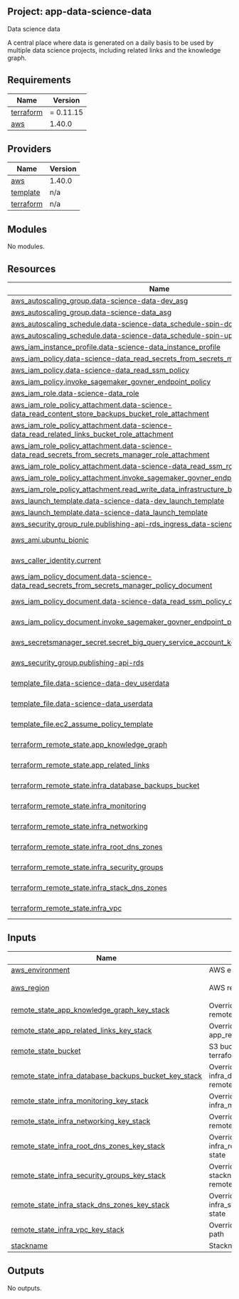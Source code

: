 ## Project: app-data-science-data

Data science data

A central place where data is generated on a daily basis to be used by multiple data science projects, including related links and the knowledge graph.

## Requirements

| Name | Version |
|------|---------|
| <a name="requirement_terraform"></a> [terraform](#requirement\_terraform) | = 0.11.15 |
| <a name="requirement_aws"></a> [aws](#requirement\_aws) | 1.40.0 |

## Providers

| Name | Version |
|------|---------|
| <a name="provider_aws"></a> [aws](#provider\_aws) | 1.40.0 |
| <a name="provider_template"></a> [template](#provider\_template) | n/a |
| <a name="provider_terraform"></a> [terraform](#provider\_terraform) | n/a |

## Modules

No modules.

## Resources

| Name | Type |
|------|------|
| [aws_autoscaling_group.data-science-data-dev_asg](https://registry.terraform.io/providers/hashicorp/aws/1.40.0/docs/resources/autoscaling_group) | resource |
| [aws_autoscaling_group.data-science-data_asg](https://registry.terraform.io/providers/hashicorp/aws/1.40.0/docs/resources/autoscaling_group) | resource |
| [aws_autoscaling_schedule.data-science-data_schedule-spin-down](https://registry.terraform.io/providers/hashicorp/aws/1.40.0/docs/resources/autoscaling_schedule) | resource |
| [aws_autoscaling_schedule.data-science-data_schedule-spin-up](https://registry.terraform.io/providers/hashicorp/aws/1.40.0/docs/resources/autoscaling_schedule) | resource |
| [aws_iam_instance_profile.data-science-data_instance_profile](https://registry.terraform.io/providers/hashicorp/aws/1.40.0/docs/resources/iam_instance_profile) | resource |
| [aws_iam_policy.data-science-data_read_secrets_from_secrets_manager_policy](https://registry.terraform.io/providers/hashicorp/aws/1.40.0/docs/resources/iam_policy) | resource |
| [aws_iam_policy.data-science-data_read_ssm_policy](https://registry.terraform.io/providers/hashicorp/aws/1.40.0/docs/resources/iam_policy) | resource |
| [aws_iam_policy.invoke_sagemaker_govner_endpoint_policy](https://registry.terraform.io/providers/hashicorp/aws/1.40.0/docs/resources/iam_policy) | resource |
| [aws_iam_role.data-science-data_role](https://registry.terraform.io/providers/hashicorp/aws/1.40.0/docs/resources/iam_role) | resource |
| [aws_iam_role_policy_attachment.data-science-data_read_content_store_backups_bucket_role_attachment](https://registry.terraform.io/providers/hashicorp/aws/1.40.0/docs/resources/iam_role_policy_attachment) | resource |
| [aws_iam_role_policy_attachment.data-science-data_read_related_links_bucket_role_attachment](https://registry.terraform.io/providers/hashicorp/aws/1.40.0/docs/resources/iam_role_policy_attachment) | resource |
| [aws_iam_role_policy_attachment.data-science-data_read_secrets_from_secrets_manager_role_attachment](https://registry.terraform.io/providers/hashicorp/aws/1.40.0/docs/resources/iam_role_policy_attachment) | resource |
| [aws_iam_role_policy_attachment.data-science-data_read_ssm_role_attachment](https://registry.terraform.io/providers/hashicorp/aws/1.40.0/docs/resources/iam_role_policy_attachment) | resource |
| [aws_iam_role_policy_attachment.invoke_sagemaker_govner_endpoint_role_attachment](https://registry.terraform.io/providers/hashicorp/aws/1.40.0/docs/resources/iam_role_policy_attachment) | resource |
| [aws_iam_role_policy_attachment.read_write_data_infrastructure_bucket_role_attachment](https://registry.terraform.io/providers/hashicorp/aws/1.40.0/docs/resources/iam_role_policy_attachment) | resource |
| [aws_launch_template.data-science-data-dev_launch_template](https://registry.terraform.io/providers/hashicorp/aws/1.40.0/docs/resources/launch_template) | resource |
| [aws_launch_template.data-science-data_launch_template](https://registry.terraform.io/providers/hashicorp/aws/1.40.0/docs/resources/launch_template) | resource |
| [aws_security_group_rule.publishing-api-rds_ingress_data-science-data_postgres](https://registry.terraform.io/providers/hashicorp/aws/1.40.0/docs/resources/security_group_rule) | resource |
| [aws_ami.ubuntu_bionic](https://registry.terraform.io/providers/hashicorp/aws/1.40.0/docs/data-sources/ami) | data source |
| [aws_caller_identity.current](https://registry.terraform.io/providers/hashicorp/aws/1.40.0/docs/data-sources/caller_identity) | data source |
| [aws_iam_policy_document.data-science-data_read_secrets_from_secrets_manager_policy_document](https://registry.terraform.io/providers/hashicorp/aws/1.40.0/docs/data-sources/iam_policy_document) | data source |
| [aws_iam_policy_document.data-science-data_read_ssm_policy_document](https://registry.terraform.io/providers/hashicorp/aws/1.40.0/docs/data-sources/iam_policy_document) | data source |
| [aws_iam_policy_document.invoke_sagemaker_govner_endpoint_policy_document](https://registry.terraform.io/providers/hashicorp/aws/1.40.0/docs/data-sources/iam_policy_document) | data source |
| [aws_secretsmanager_secret.secret_big_query_service_account_key](https://registry.terraform.io/providers/hashicorp/aws/1.40.0/docs/data-sources/secretsmanager_secret) | data source |
| [aws_security_group.publishing-api-rds](https://registry.terraform.io/providers/hashicorp/aws/1.40.0/docs/data-sources/security_group) | data source |
| [template_file.data-science-data-dev_userdata](https://registry.terraform.io/providers/hashicorp/template/latest/docs/data-sources/file) | data source |
| [template_file.data-science-data_userdata](https://registry.terraform.io/providers/hashicorp/template/latest/docs/data-sources/file) | data source |
| [template_file.ec2_assume_policy_template](https://registry.terraform.io/providers/hashicorp/template/latest/docs/data-sources/file) | data source |
| [terraform_remote_state.app_knowledge_graph](https://registry.terraform.io/providers/hashicorp/terraform/latest/docs/data-sources/remote_state) | data source |
| [terraform_remote_state.app_related_links](https://registry.terraform.io/providers/hashicorp/terraform/latest/docs/data-sources/remote_state) | data source |
| [terraform_remote_state.infra_database_backups_bucket](https://registry.terraform.io/providers/hashicorp/terraform/latest/docs/data-sources/remote_state) | data source |
| [terraform_remote_state.infra_monitoring](https://registry.terraform.io/providers/hashicorp/terraform/latest/docs/data-sources/remote_state) | data source |
| [terraform_remote_state.infra_networking](https://registry.terraform.io/providers/hashicorp/terraform/latest/docs/data-sources/remote_state) | data source |
| [terraform_remote_state.infra_root_dns_zones](https://registry.terraform.io/providers/hashicorp/terraform/latest/docs/data-sources/remote_state) | data source |
| [terraform_remote_state.infra_security_groups](https://registry.terraform.io/providers/hashicorp/terraform/latest/docs/data-sources/remote_state) | data source |
| [terraform_remote_state.infra_stack_dns_zones](https://registry.terraform.io/providers/hashicorp/terraform/latest/docs/data-sources/remote_state) | data source |
| [terraform_remote_state.infra_vpc](https://registry.terraform.io/providers/hashicorp/terraform/latest/docs/data-sources/remote_state) | data source |

## Inputs

| Name | Description | Type | Default | Required |
|------|-------------|------|---------|:--------:|
| <a name="input_aws_environment"></a> [aws\_environment](#input\_aws\_environment) | AWS environment | `string` | n/a | yes |
| <a name="input_aws_region"></a> [aws\_region](#input\_aws\_region) | AWS region | `string` | `"eu-west-1"` | no |
| <a name="input_remote_state_app_knowledge_graph_key_stack"></a> [remote\_state\_app\_knowledge\_graph\_key\_stack](#input\_remote\_state\_app\_knowledge\_graph\_key\_stack) | Override app\_knowledge\_graph remote state path | `string` | `""` | no |
| <a name="input_remote_state_app_related_links_key_stack"></a> [remote\_state\_app\_related\_links\_key\_stack](#input\_remote\_state\_app\_related\_links\_key\_stack) | Override stackname path to app\_related\_links remote state | `string` | `""` | no |
| <a name="input_remote_state_bucket"></a> [remote\_state\_bucket](#input\_remote\_state\_bucket) | S3 bucket we store our terraform state in | `string` | n/a | yes |
| <a name="input_remote_state_infra_database_backups_bucket_key_stack"></a> [remote\_state\_infra\_database\_backups\_bucket\_key\_stack](#input\_remote\_state\_infra\_database\_backups\_bucket\_key\_stack) | Override stackname path to infra\_database\_backups\_bucket remote state | `string` | `""` | no |
| <a name="input_remote_state_infra_monitoring_key_stack"></a> [remote\_state\_infra\_monitoring\_key\_stack](#input\_remote\_state\_infra\_monitoring\_key\_stack) | Override stackname path to infra\_monitoring remote state | `string` | `""` | no |
| <a name="input_remote_state_infra_networking_key_stack"></a> [remote\_state\_infra\_networking\_key\_stack](#input\_remote\_state\_infra\_networking\_key\_stack) | Override infra\_networking remote state path | `string` | `""` | no |
| <a name="input_remote_state_infra_root_dns_zones_key_stack"></a> [remote\_state\_infra\_root\_dns\_zones\_key\_stack](#input\_remote\_state\_infra\_root\_dns\_zones\_key\_stack) | Override stackname path to infra\_root\_dns\_zones remote state | `string` | `""` | no |
| <a name="input_remote_state_infra_security_groups_key_stack"></a> [remote\_state\_infra\_security\_groups\_key\_stack](#input\_remote\_state\_infra\_security\_groups\_key\_stack) | Override infra\_security\_groups stackname path to infra\_vpc remote state | `string` | `""` | no |
| <a name="input_remote_state_infra_stack_dns_zones_key_stack"></a> [remote\_state\_infra\_stack\_dns\_zones\_key\_stack](#input\_remote\_state\_infra\_stack\_dns\_zones\_key\_stack) | Override stackname path to infra\_stack\_dns\_zones remote state | `string` | `""` | no |
| <a name="input_remote_state_infra_vpc_key_stack"></a> [remote\_state\_infra\_vpc\_key\_stack](#input\_remote\_state\_infra\_vpc\_key\_stack) | Override infra\_vpc remote state path | `string` | `""` | no |
| <a name="input_stackname"></a> [stackname](#input\_stackname) | Stackname | `string` | n/a | yes |

## Outputs

No outputs.
